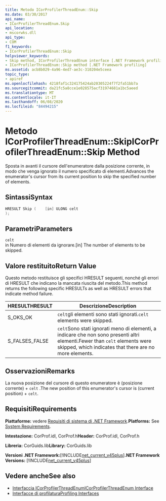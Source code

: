```yaml
---
title: Metodo ICorProfilerThreadEnum::Skip
ms.date: 03/30/2017
api_name:
- ICorProfilerThreadEnum.Skip
api_location:
- mscorwks.dll
api_type:
- COM
f1_keywords:
- ICorProfilerThreadEnum::Skip
helpviewer_keywords:
- Skip method, ICorProfilerThreadEnum interface [.NET Framework profiling]
- ICorProfilerThreadEnum::Skip method [.NET Framework profiling]
ms.assetid: acb8b029-4a96-4ed7-ae3c-310204e5ceea
topic_type:
- apiref
ms.openlocfilehash: 4218faf1c324175424ab20305224f7f2fa51bb7a
ms.sourcegitcommit: da21fc5a8cce1e028575acf31974681a1bc5aeed
ms.translationtype: MT
ms.contentlocale: it-IT
ms.lasthandoff: 06/08/2020
ms.locfileid: "84494215"
---
```

# <a name="icorprofilerthreadenumskip-method"></a><span data-ttu-id="a2802-102">Metodo ICorProfilerThreadEnum::Skip</span><span class="sxs-lookup"><span data-stu-id="a2802-102">ICorProfilerThreadEnum::Skip Method</span></span>
<span data-ttu-id="a2802-103">Sposta in avanti il cursore dell'enumeratore dalla posizione corrente, in modo che venga ignorato il numero specificato di elementi.</span><span class="sxs-lookup"><span data-stu-id="a2802-103">Advances the enumerator's cursor from its current position to skip the specified number of elements.</span></span>  
  
## <a name="syntax"></a><span data-ttu-id="a2802-104">Sintassi</span><span class="sxs-lookup"><span data-stu-id="a2802-104">Syntax</span></span>  
  
```cpp  
HRESULT Skip (    [in] ULONG celt  
);  
```  
  
## <a name="parameters"></a><span data-ttu-id="a2802-105">Parametri</span><span class="sxs-lookup"><span data-stu-id="a2802-105">Parameters</span></span>  
 `celt`  
 <span data-ttu-id="a2802-106">in Numero di elementi da ignorare.</span><span class="sxs-lookup"><span data-stu-id="a2802-106">[in] The number of elements to be skipped.</span></span>  
  
## <a name="return-value"></a><span data-ttu-id="a2802-107">Valore restituito</span><span class="sxs-lookup"><span data-stu-id="a2802-107">Return Value</span></span>  
 <span data-ttu-id="a2802-108">Questo metodo restituisce gli specifici HRESULT seguenti, nonché gli errori di HRESULT che indicano la mancata riuscita del metodo.</span><span class="sxs-lookup"><span data-stu-id="a2802-108">This method returns the following specific HRESULTs as well as HRESULT errors that indicate method failure.</span></span>  
  
|<span data-ttu-id="a2802-109">HRESULT</span><span class="sxs-lookup"><span data-stu-id="a2802-109">HRESULT</span></span>|<span data-ttu-id="a2802-110">Descrizione</span><span class="sxs-lookup"><span data-stu-id="a2802-110">Description</span></span>|  
|-------------|-----------------|  
|<span data-ttu-id="a2802-111">S_OK</span><span class="sxs-lookup"><span data-stu-id="a2802-111">S_OK</span></span>|<span data-ttu-id="a2802-112">`celt`gli elementi sono stati ignorati.</span><span class="sxs-lookup"><span data-stu-id="a2802-112">`celt` elements were skipped.</span></span>|  
|<span data-ttu-id="a2802-113">S_FALSE</span><span class="sxs-lookup"><span data-stu-id="a2802-113">S_FALSE</span></span>|<span data-ttu-id="a2802-114">`celt`Sono stati ignorati meno di elementi, a indicare che non sono presenti altri elementi.</span><span class="sxs-lookup"><span data-stu-id="a2802-114">Fewer than `celt` elements were skipped, which indicates that there are no more elements.</span></span>|  
  
## <a name="remarks"></a><span data-ttu-id="a2802-115">Osservazioni</span><span class="sxs-lookup"><span data-stu-id="a2802-115">Remarks</span></span>  
 <span data-ttu-id="a2802-116">La nuova posizione del cursore di questo enumeratore è (posizione corrente) + `celt` .</span><span class="sxs-lookup"><span data-stu-id="a2802-116">The new position of this enumerator's cursor is (current position) + `celt`.</span></span>  
  
## <a name="requirements"></a><span data-ttu-id="a2802-117">Requisiti</span><span class="sxs-lookup"><span data-stu-id="a2802-117">Requirements</span></span>  
 <span data-ttu-id="a2802-118">**Piattaforme:** vedere [Requisiti di sistema di .NET Framework](../../get-started/system-requirements.md).</span><span class="sxs-lookup"><span data-stu-id="a2802-118">**Platforms:** See [System Requirements](../../get-started/system-requirements.md).</span></span>  
  
 <span data-ttu-id="a2802-119">**Intestazione:** CorProf.idl, CorProf.h</span><span class="sxs-lookup"><span data-stu-id="a2802-119">**Header:** CorProf.idl, CorProf.h</span></span>  
  
 <span data-ttu-id="a2802-120">**Libreria:** CorGuids.lib</span><span class="sxs-lookup"><span data-stu-id="a2802-120">**Library:** CorGuids.lib</span></span>  
  
 <span data-ttu-id="a2802-121">**Versioni .NET Framework:**[!INCLUDE[net_current_v45plus](../../../../includes/net-current-v45plus-md.md)]</span><span class="sxs-lookup"><span data-stu-id="a2802-121">**.NET Framework Versions:** [!INCLUDE[net_current_v45plus](../../../../includes/net-current-v45plus-md.md)]</span></span>  
  
## <a name="see-also"></a><span data-ttu-id="a2802-122">Vedere anche</span><span class="sxs-lookup"><span data-stu-id="a2802-122">See also</span></span>

- [<span data-ttu-id="a2802-123">Interfaccia ICorProfilerThreadEnum</span><span class="sxs-lookup"><span data-stu-id="a2802-123">ICorProfilerThreadEnum Interface</span></span>](icorprofilerthreadenum-interface.md)
- [<span data-ttu-id="a2802-124">Interfacce di profilatura</span><span class="sxs-lookup"><span data-stu-id="a2802-124">Profiling Interfaces</span></span>](profiling-interfaces.md)
